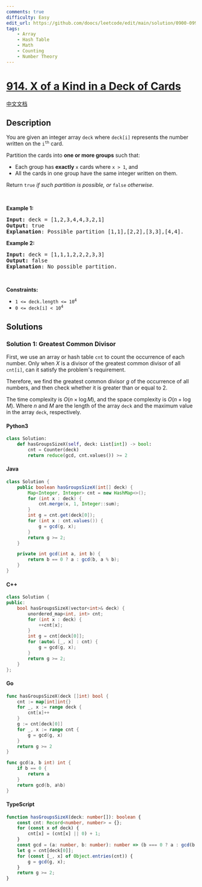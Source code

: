```yaml
---
comments: true
difficulty: Easy
edit_url: https://github.com/doocs/leetcode/edit/main/solution/0900-0999/0914.X%20of%20a%20Kind%20in%20a%20Deck%20of%20Cards/README_EN.md
tags:
    - Array
    - Hash Table
    - Math
    - Counting
    - Number Theory
---
```


<!-- problem:start -->

# [914. X of a Kind in a Deck of Cards](https://leetcode.com/problems/x-of-a-kind-in-a-deck-of-cards)

[中文文档](/solution/0900-0999/0914.X%20of%20a%20Kind%20in%20a%20Deck%20of%20Cards/README.md)

## Description

<!-- description:start -->

<p>You are given an integer array <code>deck</code> where <code>deck[i]</code> represents the number written on the <code>i<sup>th</sup></code> card.</p>

<p>Partition the cards into <strong>one or more groups</strong> such that:</p>

<ul>
	<li>Each group has <strong>exactly</strong> <code>x</code> cards where <code>x &gt; 1</code>, and</li>
	<li>All the cards in one group have the same integer written on them.</li>
</ul>

<p>Return <code>true</code><em> if such partition is possible, or </em><code>false</code><em> otherwise</em>.</p>

<p>&nbsp;</p>
<p><strong class="example">Example 1:</strong></p>

<pre>
<strong>Input:</strong> deck = [1,2,3,4,4,3,2,1]
<strong>Output:</strong> true
<strong>Explanation</strong>: Possible partition [1,1],[2,2],[3,3],[4,4].
</pre>

<p><strong class="example">Example 2:</strong></p>

<pre>
<strong>Input:</strong> deck = [1,1,1,2,2,2,3,3]
<strong>Output:</strong> false
<strong>Explanation</strong>: No possible partition.
</pre>

<p>&nbsp;</p>
<p><strong>Constraints:</strong></p>

<ul>
	<li><code>1 &lt;= deck.length &lt;= 10<sup>4</sup></code></li>
	<li><code>0 &lt;= deck[i] &lt; 10<sup>4</sup></code></li>
</ul>

<!-- description:end -->

## Solutions

<!-- solution:start -->

### Solution 1: Greatest Common Divisor

First, we use an array or hash table `cnt` to count the occurrence of each number. Only when $X$ is a divisor of the greatest common divisor of all `cnt[i]`, can it satisfy the problem's requirement.

Therefore, we find the greatest common divisor $g$ of the occurrence of all numbers, and then check whether it is greater than or equal to $2$.

The time complexity is $O(n \times \log M)$, and the space complexity is $O(n + \log M)$. Where $n$ and $M$ are the length of the array `deck` and the maximum value in the array `deck`, respectively.

<!-- tabs:start -->

#### Python3

```python
class Solution:
    def hasGroupsSizeX(self, deck: List[int]) -> bool:
        cnt = Counter(deck)
        return reduce(gcd, cnt.values()) >= 2
```

#### Java

```java
class Solution {
    public boolean hasGroupsSizeX(int[] deck) {
        Map<Integer, Integer> cnt = new HashMap<>();
        for (int x : deck) {
            cnt.merge(x, 1, Integer::sum);
        }
        int g = cnt.get(deck[0]);
        for (int x : cnt.values()) {
            g = gcd(g, x);
        }
        return g >= 2;
    }

    private int gcd(int a, int b) {
        return b == 0 ? a : gcd(b, a % b);
    }
}
```

#### C++

```cpp
class Solution {
public:
    bool hasGroupsSizeX(vector<int>& deck) {
        unordered_map<int, int> cnt;
        for (int x : deck) {
            ++cnt[x];
        }
        int g = cnt[deck[0]];
        for (auto& [_, x] : cnt) {
            g = gcd(g, x);
        }
        return g >= 2;
    }
};
```

#### Go

```go
func hasGroupsSizeX(deck []int) bool {
	cnt := map[int]int{}
	for _, x := range deck {
		cnt[x]++
	}
	g := cnt[deck[0]]
	for _, x := range cnt {
		g = gcd(g, x)
	}
	return g >= 2
}

func gcd(a, b int) int {
	if b == 0 {
		return a
	}
	return gcd(b, a%b)
}
```

#### TypeScript

```ts
function hasGroupsSizeX(deck: number[]): boolean {
    const cnt: Record<number, number> = {};
    for (const x of deck) {
        cnt[x] = (cnt[x] || 0) + 1;
    }
    const gcd = (a: number, b: number): number => (b === 0 ? a : gcd(b, a % b));
    let g = cnt[deck[0]];
    for (const [_, x] of Object.entries(cnt)) {
        g = gcd(g, x);
    }
    return g >= 2;
}
```

<!-- tabs:end -->

<!-- solution:end -->

<!-- problem:end -->
